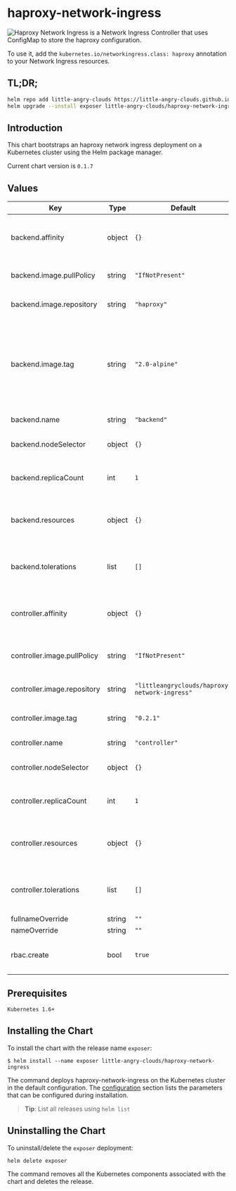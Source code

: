 # haproxy-network-ingress

![Haproxy Network Ingress](https://github.com/little-angry-clouds/haproxy-network-ingress) is a Network
Ingress Controller that uses ConfigMap to store the haproxy configuration.

To use it, add the `kubernetes.io/networkingress.class: haproxy` annotation to
your Network Ingress resources.

## TL;DR;

```bash
helm repo add little-angry-clouds https://little-angry-clouds.github.io/
helm upgrade --install exposer little-angry-clouds/haproxy-network-ingress
```

## Introduction
This chart bootstraps an haproxy network ingress deployment on a Kubernetes
cluster using the Helm package manager.

Current chart version is `0.1.7`

## Values

| Key | Type | Default | Description |
|-----|------|---------|-------------|
| backend.affinity | object | `{}` | node/pod affinities (requires Kubernetes >=1.6) |
| backend.image.pullPolicy | string | `"IfNotPresent"` | backend's image pull policy |
| backend.image.repository | string | `"haproxy"` | backend's docker image |
| backend.image.tag | string | `"2.0-alpine"` | backend's docker image tag (Warning: Should be based on alpine because of the config reloader) |
| backend.name | string | `"backend"` | backend's name |
| backend.nodeSelector | object | `{}` | node labels for pod assignment |
| backend.replicaCount | int | `1` | backend's desired number of pods |
| backend.resources | object | `{}` | backend's pod resource requests & limits |
| backend.tolerations | list | `[]` | node taints to tolerate (requires Kubernetes >=1.6) |
| controller.affinity | object | `{}` | node/pod affinities (requires Kubernetes >=1.6) |
| controller.image.pullPolicy | string | `"IfNotPresent"` | controller's docker image pull policy |
| controller.image.repository | string | `"littleangryclouds/haproxy-network-ingress"` | controller's docker image |
| controller.image.tag | string | `"0.2.1"` | controller's docker image tag |
| controller.name | string | `"controller"` | controller's name |
| controller.nodeSelector | object | `{}` | node labels for pod assignment |
| controller.replicaCount | int | `1` | controller's desired number of pods |
| controller.resources | object | `{}` | controller pod resource requests & limits |
| controller.tolerations | list | `[]` | node taints to tolerate (requires Kubernetes >=1.6) |
| fullnameOverride | string | `""` |  |
| nameOverride | string | `""` |  |
| rbac.create | bool | `true` | if true, create & use RBAC resources |

## Prerequisites

`Kubernetes 1.6+`

## Installing the Chart

To install the chart with the release name `exposer`:

```console
$ helm install --name exposer little-angry-clouds/haproxy-network-ingress
```

The command deploys haproxy-network-ingress on the Kubernetes cluster in the default
configuration. The [configuration](#charts-values) section lists the parameters
that can be configured during installation.

> **Tip**: List all releases using `helm list`

## Uninstalling the Chart

To uninstall/delete the `exposer` deployment:

```bash
helm delete exposer
```

The command removes all the Kubernetes components associated with the chart and
deletes the release.
